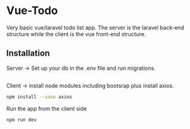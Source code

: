 # Vue-Todo
Very basic vue/laravel todo list app. The server is the laravel back-end structure while the client is the vue front-end structure.

## Installation
Server -> Set up your db in the .env file and run migrations. 
##
Client -> install node modules including bootsrap plus install axios.

```bash
npm install --save axios
```
Run the app from the client side

```bash
npm run dev
```


